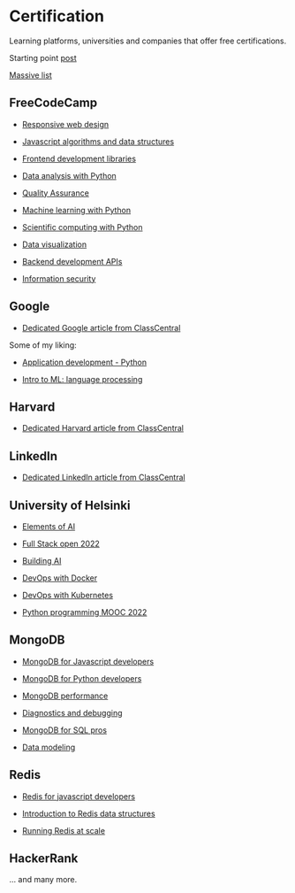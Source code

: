 # Certification

Learning platforms, universities and companies that offer free certifications.

Starting point [post](https://www.freecodecamp.org/news/free-certificates/)

[Massive list](https://www.classcentral.com/report/free-certificates/)

## FreeCodeCamp

- [Responsive web design](https://www.classcentral.com/course/freecodecamp-responsive-web-design-34059)

- [Javascript algorithms and data structures](https://www.classcentral.com/course/freecodecamp-javascript-algorithms-and-data-struc-34060)

- [Frontend development libraries](https://www.classcentral.com/course/freecodecamp-front-end-libraries-34061)

- [Data analysis with Python](https://www.classcentral.com/course/freecodecamp-data-analysis-with-python-34066)

- [Quality Assurance](https://www.classcentral.com/course/freecodecamp-quality-assurance-34064)

- [Machine learning with Python](https://www.classcentral.com/course/freecodecamp-machine-learning-with-python-34068)

- [Scientific computing with Python](https://www.classcentral.com/course/freecodecamp-scientific-computing-with-python-34065)

- [Data visualization](https://www.classcentral.com/course/freecodecamp-data-visualization-34062)

- [Backend development APIs](https://www.classcentral.com/course/freecodecamp-back-end-development-and-apis-34063)

- [Information security](https://www.classcentral.com/course/freecodecamp-information-security-34067)

## Google

- [Dedicated Google article from ClassCentral](https://www.classcentral.com/report/free-google-certifications/)

Some of my liking:

- [Application development - Python](https://www.classcentral.com/course/qwiklabs-41-66212)

- [Intro to ML: language processing](https://www.classcentral.com/course/qwiklabs-82-66200)

## Harvard

- [Dedicated Harvard article from ClassCentral](https://www.classcentral.com/report/harvard-cs50-guide/)

## LinkedIn

- [Dedicated LinkedIn article from ClassCentral](https://www.classcentral.com/report/linkedin-learning-free-learning-paths/)

## University of Helsinki

- [Elements of AI](https://www.classcentral.com/course/independent-elements-of-ai-12469)

- [Full Stack open 2022](https://www.classcentral.com/course/fullstackopen-deep-dive-into-modern-web-development-66418)

- [Building AI](https://www.classcentral.com/course/independent-building-ai-22112)

- [DevOps with Docker](https://www.classcentral.com/course/helsinki-devops-with-docker-98598)

- [DevOps with Kubernetes](https://www.classcentral.com/course/helsinki-devops-with-kubernetes-98594)

- [Python programming MOOC 2022](https://www.classcentral.com/course/helsinki-python-programming-mooc-2022-98599)

## MongoDB

- [MongoDB for Javascript developers](https://www.classcentral.com/course/mongodb-university-mongodb-for-javascript-developers-12630)

- [MongoDB for Python developers](https://www.classcentral.com/course/mongodb-university-mongodb-for-python-developers-12631)

- [MongoDB performance](https://www.classcentral.com/course/mongodb-university-m201-mongodb-performance-8830)

- [Diagnostics and debugging](https://www.classcentral.com/course/mongodb-university-diagnostics-and-debugging-8832)

- [MongoDB for SQL pros](https://www.classcentral.com/course/mongodb-university-mongodb-for-sql-pros-21017)

- [Data modeling](https://www.classcentral.com/course/mongodb-university-m320-data-modeling-13815)

## Redis

- [Redis for javascript developers](https://www.classcentral.com/course/independent-redis-for-javascript-developers-20295)

- [Introduction to Redis data structures](https://www.classcentral.com/course/independent-introduction-to-redis-data-structures-20293)

- [Running Redis at scale](https://www.classcentral.com/course/independent-running-redis-at-scale-46063)

## HackerRank

... and many more.
